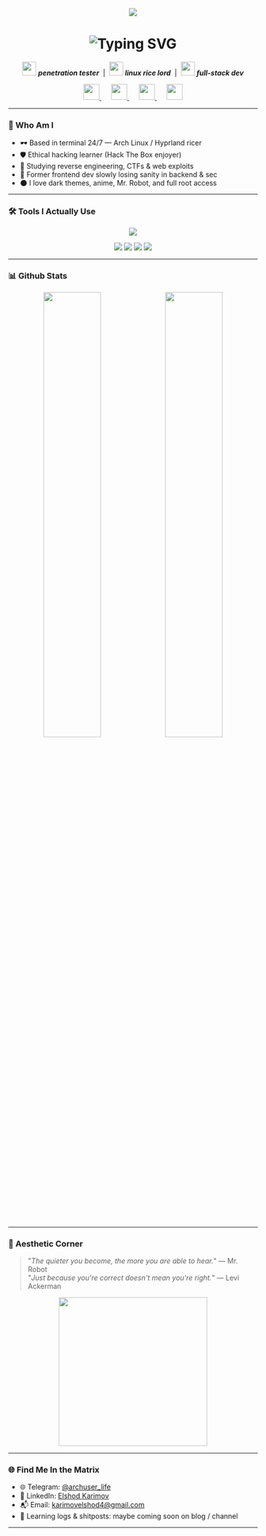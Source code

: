 <div align="center">
  <img src="https://media2.giphy.com/media/v1.Y2lkPTc5MGI3NjExMmYxNnVqbmZnb3l6dWQxbjd2dHdiYzgyNzIwaW91dnVnbGx1emQzcSZlcD12MV9pbnRlcm5hbF9naWZfYnlfaWQmY3Q9Zw/iIqmM5tTjmpOB9mpbn/giphy.gif" />
</div>


<h1 align="center">
  <img src="https://readme-typing-svg.demolab.com?font=Fira+Code&size=28&pause=1000&center=true&width=435&lines=Yo%2C+I'm+Elshod+aka+%60looksmaxxer11%60+%F0%9F%A4%AA%F0%9F%9A%80" alt="Typing SVG" />
</h1>

<p align="center">
  <img src="https://em-content.zobj.net/thumbs/240/microsoft/319/locked-with-pen_1f50f.png" width="28" />
  <b><i>penetration tester</i></b>
  &nbsp;|&nbsp;
  <img src="https://em-content.zobj.net/thumbs/240/microsoft/319/laptop_1f4bb.png" width="28" />
  <b><i>linux rice lord</i></b>
  &nbsp;|&nbsp;
  <img src="https://em-content.zobj.net/thumbs/240/microsoft/319/globe-showing-asia-australia_1f30f.png" width="28" />
  <b><i>full-stack dev</i></b>
</p>






<p align="center">
  <a href="https://github.com/looksmaxxer11" target="_blank" style="margin: 0 10px;">
    <img src="https://img.icons8.com/fluency/48/github.png" width="32px" />
  </a>
  <a href="mailto:karimovelshod4@gmail.com" target="_blank" style="margin: 0 10px;">
    <img src="https://img.icons8.com/fluency/48/gmail-new.png" width="32px" />
  </a>
  <a href="https://www.linkedin.com/in/elshod-karimov-62124a345" target="_blank" style="margin: 0 10px;">
    <img src="https://img.icons8.com/fluency/48/linkedin.png" width="32px" />
  </a>
  <a href="https://t.me/archuser_life" target="_blank" style="margin: 0 10px;">
    <img src="https://img.icons8.com/fluency/48/telegram-app.png" width="32px" />
  </a>
</p>



---

### 🧠 Who Am I
- 🕶️ Based in terminal 24/7 — Arch Linux / Hyprland ricer
- 🛡️ Ethical hacking learner (Hack The Box enjoyer)
- 🧠 Studying reverse engineering, CTFs & web exploits
- 🔌 Former frontend dev slowly losing sanity in backend & sec
- 🌑 I love dark themes, anime, Mr. Robot, and full root access

---

### 🛠️ Tools I Actually Use

<p align="center">
  <img src="https://skillicons.dev/icons?i=linux,bash,python,js,react,nodejs,mongodb,git,vscode,arch" />
</p>

<p align="center">
  <img src="https://img.shields.io/badge/Burp%20Suite-orange?style=for-the-badge&logo=burpsuite&logoColor=white" />
  <img src="https://img.shields.io/badge/Wireshark-1679A7?style=for-the-badge&logo=wireshark&logoColor=white" />
  <img src="https://img.shields.io/badge/Nmap-004659?style=for-the-badge&logo=gnometerminal&logoColor=white" />
  <img src="https://img.shields.io/badge/Metasploit-2E2E2E?style=for-the-badge&logo=metasploit&logoColor=blue" />
</p>


---

### 📊 Github Stats

<div align="center">
  <img src="https://github-readme-stats.vercel.app/api?username=looksmaxxer11&show_icons=true&theme=tokyonight&hide=contribs&count_private=true" width="48%" />
  <img src="https://streak-stats.demolab.com?user=looksmaxxer11&theme=tokyonight&date_format=M%20j%5B%2C%20Y%5D" width="48%" />
</div>

---

### 🖤 Aesthetic Corner

> "_The quieter you become, the more you are able to hear._" — Mr. Robot  
> "_Just because you're correct doesn't mean you're right._" — Levi Ackerman

<div align="center">
  <img src="https://media.tenor.com/CUtbNBv1s8YAAAAC/aesthetic-anime.gif" width="300px" />
</div>

---

### 🌐 Find Me In the Matrix

- 🌐 Telegram: [@archuser_life](https://t.me/archuser_life)
- 💼 LinkedIn: [Elshod Karimov](https://www.linkedin.com/in/elshod-karimov-62124a345)
- 📬 Email: karimovelshod4@gmail.com
- 🧠 Learning logs & shitposts: maybe coming soon on blog / channel

---

